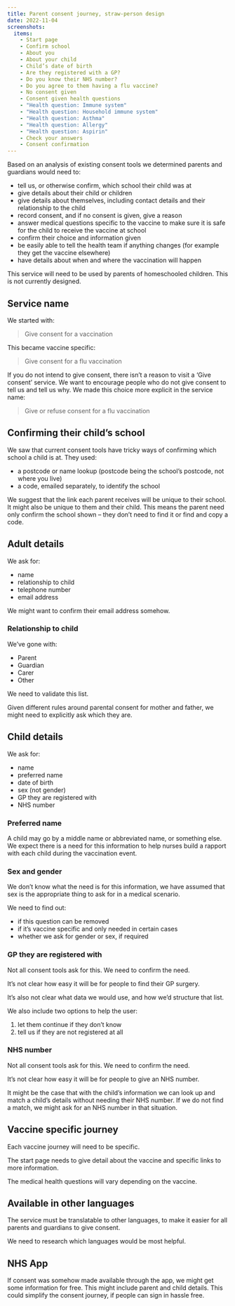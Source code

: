 ```yaml
---
title: Parent consent journey, straw-person design
date: 2022-11-04
screenshots:
  items:
    - Start page
    - Confirm school
    - About you
    - About your child
    - Child’s date of birth
    - Are they registered with a GP?
    - Do you know their NHS number?
    - Do you agree to them having a flu vaccine?
    - No consent given
    - Consent given health questions
    - "Health question: Immune system"
    - "Health question: Household immune system"
    - "Health question: Asthma"
    - "Health question: Allergy"
    - "Health question: Aspirin"
    - Check your answers
    - Consent confirmation
---
```


Based on an analysis of existing consent tools we determined parents and guardians would need to:

- tell us, or otherwise confirm, which school their child was at
- give details about their child or children
- give details about themselves, including contact details and their relationship to the child
- record consent, and if no consent is given, give a reason
- answer medical questions specific to the vaccine to make sure it is safe for the child to receive the vaccine at school
- confirm their choice and information given
- be easily able to tell the health team if anything changes (for example they get the vaccine elsewhere)
- have details about when and where the vaccination will happen

This service will need to be used by parents of homeschooled children. This is not currently designed.

## Service name

We started with:

> Give consent for a vaccination

This became vaccine specific:

> Give consent for a flu vaccination

If you do not intend to give consent, there isn’t a reason to visit a ‘Give consent’ service. We want to encourage people who do not give consent to tell us and tell us why. We made this choice more explicit in the service name:

> Give or refuse consent for a flu vaccination

## Confirming their child’s school

We saw that current consent tools have tricky ways of confirming which school a child is at. They used:

- a postcode or name lookup (postcode being the school’s postcode, not where you live)
- a code, emailed separately, to identify the school

We suggest that the link each parent receives will be unique to their school. It might also be unique to them and their child. This means the parent need only confirm the school shown – they don’t need to find it or find and copy a code.

## Adult details

We ask for:

- name
- relationship to child
- telephone number
- email address

We might want to confirm their email address somehow.

### Relationship to child

We’ve gone with:

- Parent
- Guardian
- Carer
- Other

We need to validate this list.

Given different rules around parental consent for mother and father, we might need to explicitly ask which they are.

## Child details

We ask for:

- name
- preferred name
- date of birth
- sex (not gender)
- GP they are registered with
- NHS number

### Preferred name

A child may go by a middle name or abbreviated name, or something else. We expect there is a need for this information to help nurses build a rapport with each child during the vaccination event.

### Sex and gender

We don’t know what the need is for this information, we have assumed that sex is the appropriate thing to ask for in a medical scenario.

We need to find out:

- if this question can be removed
- if it’s vaccine specific and only needed in certain cases
- whether we ask for gender or sex, if required

### GP they are registered with

Not all consent tools ask for this. We need to confirm the need.

It’s not clear how easy it will be for people to find their GP surgery.

It’s also not clear what data we would use, and how we’d structure that list.

We also include two options to help the user:

1. let them continue if they don’t know
2. tell us if they are not registered at all

### NHS number

Not all consent tools ask for this. We need to confirm the need.

It’s not clear how easy it will be for people to give an NHS number.

It might be the case that with the child’s information we can look up and match a child’s details without needing their NHS number. If we do not find a match, we might ask for an NHS number in that situation.

## Vaccine specific journey

Each vaccine journey will need to be specific.

The start page needs to give detail about the vaccine and specific links to more information.

The medical health questions will vary depending on the vaccine.

## Available in other languages

The service must be translatable to other languages, to make it easier for all parents and guardians to give consent.

We need to research which languages would be most helpful.

## NHS App

If consent was somehow made available through the app, we might get some information for free. This might include parent and child details. This could simplify the consent journey, if people can sign in hassle free.

